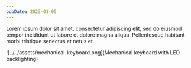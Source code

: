 ```yaml
---
pubDate: 2023-01-05
---
```


Lorem ipsum dolor sit amet, consectetur adipiscing elit, sed do eiusmod tempor incididunt ut labore et dolore magna aliqua. Pellentesque habitant morbi tristique senectus et netus et.

![../../assets/mechanical-keyboard.png](Mechanical keyboard with LED backlighting)
